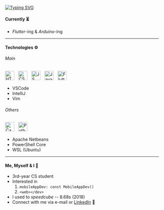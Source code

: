 [![Typing SVG](https://readme-typing-svg.herokuapp.com?font=VictorMono+NF&weight=500&size=25&duration=2000&pause=1000&color=FFD23F&multiline=true&width=500&height=50&lines=Timothy+%22team33s%22+Adams+Jenuil)](https://git.io/typing-svg)
#### Currently ⏳
+ _Flutter_-ing & _Arduino_-ing
---
#### Technologies ⚙️
###### Main
<img alt="HTML5" align="left" width="30px" style="padding-right:10px" src="https://cdn.jsdelivr.net/gh/devicons/devicon/icons/html5/html5-original.svg" />
<img alt="CSS3" align="left" width="30px" style="padding-right:10px" src="https://cdn.jsdelivr.net/gh/devicons/devicon/icons/css3/css3-original.svg" />
<img alt="JS" align="left" width="30px" style="padding-right:10px" src="https://cdn.jsdelivr.net/gh/devicons/devicon/icons/javascript/javascript-original.svg" />
<img alt="Java" align="left" width="30px" style="padding-right:10px" src="https://cdn.jsdelivr.net/gh/devicons/devicon/icons/java/java-original.svg" />
<img alt="Flutter" align="left" width="30px" src="https://cdn.jsdelivr.net/gh/devicons/devicon/icons/dart/dart-original.svg" />
<br/><br/>

+ VSCode
+ IntelliJ
+ Vim

###### Others
<img alt="C++" align="left" width="30px" style="padding-right:10px" src="https://cdn.jsdelivr.net/gh/devicons/devicon/icons/cplusplus/cplusplus-original.svg" />
<img alt="Python" align="left" width="30px" style="padding-right:10px" src="https://cdn.jsdelivr.net/gh/devicons/devicon/icons/python/python-original.svg" />
<br/><br/>

+ Apache Netbeans
+ PowerShell Core
+ WSL (Ubuntu)
---
#### Me, Myself & I 🧑
+ 3rd-year CS student 
+ Interested in
    1. `mobileAppDev: const MobileAppDev()`
    2. `<web></dev>`
+ I used to _speedcube_ -- 8.68s (2018)
+ Connect with me via e-mail or [LinkedIn](https://www.linkedin.com/in/tmthyadms/) 👀
